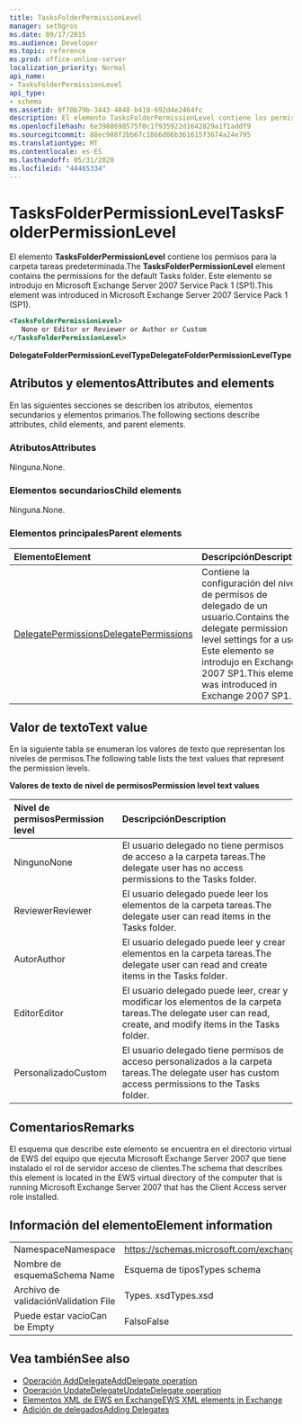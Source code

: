 ```yaml
---
title: TasksFolderPermissionLevel
manager: sethgros
ms.date: 09/17/2015
ms.audience: Developer
ms.topic: reference
ms.prod: office-online-server
localization_priority: Normal
api_name:
- TasksFolderPermissionLevel
api_type:
- schema
ms.assetid: 0f70b79b-3443-4048-b410-692d4e2464fc
description: El elemento TasksFolderPermissionLevel contiene los permisos para la carpeta tareas predeterminada. Este elemento se introdujo en Microsoft Exchange Server 2007 Service Pack 1 (SP1).
ms.openlocfilehash: 6e3988698575f0c1f935922d1642829a1f1addf9
ms.sourcegitcommit: 88ec988f2bb67c1866d06b361615f3674a24e795
ms.translationtype: MT
ms.contentlocale: es-ES
ms.lasthandoff: 05/31/2020
ms.locfileid: "44465334"
---
```

# <a name="tasksfolderpermissionlevel"></a><span data-ttu-id="51102-104">TasksFolderPermissionLevel</span><span class="sxs-lookup"><span data-stu-id="51102-104">TasksFolderPermissionLevel</span></span>

<span data-ttu-id="51102-105">El elemento **TasksFolderPermissionLevel** contiene los permisos para la carpeta tareas predeterminada.</span><span class="sxs-lookup"><span data-stu-id="51102-105">The **TasksFolderPermissionLevel** element contains the permissions for the default Tasks folder.</span></span> <span data-ttu-id="51102-106">Este elemento se introdujo en Microsoft Exchange Server 2007 Service Pack 1 (SP1).</span><span class="sxs-lookup"><span data-stu-id="51102-106">This element was introduced in Microsoft Exchange Server 2007 Service Pack 1 (SP1).</span></span> 
  
```xml
<TasksFolderPermissionLevel>
   None or Editor or Reviewer or Author or Custom
</TasksFolderPermissionLevel>
```

<span data-ttu-id="51102-107">**DelegateFolderPermissionLevelType**</span><span class="sxs-lookup"><span data-stu-id="51102-107">**DelegateFolderPermissionLevelType**</span></span>

## <a name="attributes-and-elements"></a><span data-ttu-id="51102-108">Atributos y elementos</span><span class="sxs-lookup"><span data-stu-id="51102-108">Attributes and elements</span></span>

<span data-ttu-id="51102-109">En las siguientes secciones se describen los atributos, elementos secundarios y elementos primarios.</span><span class="sxs-lookup"><span data-stu-id="51102-109">The following sections describe attributes, child elements, and parent elements.</span></span>
  
### <a name="attributes"></a><span data-ttu-id="51102-110">Atributos</span><span class="sxs-lookup"><span data-stu-id="51102-110">Attributes</span></span>

<span data-ttu-id="51102-111">Ninguna.</span><span class="sxs-lookup"><span data-stu-id="51102-111">None.</span></span>
  
### <a name="child-elements"></a><span data-ttu-id="51102-112">Elementos secundarios</span><span class="sxs-lookup"><span data-stu-id="51102-112">Child elements</span></span>

<span data-ttu-id="51102-113">Ninguna.</span><span class="sxs-lookup"><span data-stu-id="51102-113">None.</span></span>
  
### <a name="parent-elements"></a><span data-ttu-id="51102-114">Elementos principales</span><span class="sxs-lookup"><span data-stu-id="51102-114">Parent elements</span></span>

|<span data-ttu-id="51102-115">**Elemento**</span><span class="sxs-lookup"><span data-stu-id="51102-115">**Element**</span></span>|<span data-ttu-id="51102-116">**Descripción**</span><span class="sxs-lookup"><span data-stu-id="51102-116">**Description**</span></span>|
|:-----|:-----|
|[<span data-ttu-id="51102-117">DelegatePermissions</span><span class="sxs-lookup"><span data-stu-id="51102-117">DelegatePermissions</span></span>](delegatepermissions.md) <br/> |<span data-ttu-id="51102-118">Contiene la configuración del nivel de permisos de delegado de un usuario.</span><span class="sxs-lookup"><span data-stu-id="51102-118">Contains the delegate permission level settings for a user.</span></span> <span data-ttu-id="51102-119">Este elemento se introdujo en Exchange 2007 SP1.</span><span class="sxs-lookup"><span data-stu-id="51102-119">This element was introduced in Exchange 2007 SP1.</span></span>  <br/> |
   
## <a name="text-value"></a><span data-ttu-id="51102-120">Valor de texto</span><span class="sxs-lookup"><span data-stu-id="51102-120">Text value</span></span>

<span data-ttu-id="51102-121">En la siguiente tabla se enumeran los valores de texto que representan los niveles de permisos.</span><span class="sxs-lookup"><span data-stu-id="51102-121">The following table lists the text values that represent the permission levels.</span></span>
  
<span data-ttu-id="51102-122">**Valores de texto de nivel de permisos**</span><span class="sxs-lookup"><span data-stu-id="51102-122">**Permission level text values**</span></span>

|<span data-ttu-id="51102-123">**Nivel de permisos**</span><span class="sxs-lookup"><span data-stu-id="51102-123">**Permission level**</span></span>|<span data-ttu-id="51102-124">**Descripción**</span><span class="sxs-lookup"><span data-stu-id="51102-124">**Description**</span></span>|
|:-----|:-----|
|<span data-ttu-id="51102-125">Ninguno</span><span class="sxs-lookup"><span data-stu-id="51102-125">None</span></span>  <br/> |<span data-ttu-id="51102-126">El usuario delegado no tiene permisos de acceso a la carpeta tareas.</span><span class="sxs-lookup"><span data-stu-id="51102-126">The delegate user has no access permissions to the Tasks folder.</span></span>  <br/> |
|<span data-ttu-id="51102-127">Reviewer</span><span class="sxs-lookup"><span data-stu-id="51102-127">Reviewer</span></span>  <br/> |<span data-ttu-id="51102-128">El usuario delegado puede leer los elementos de la carpeta tareas.</span><span class="sxs-lookup"><span data-stu-id="51102-128">The delegate user can read items in the Tasks folder.</span></span>  <br/> |
|<span data-ttu-id="51102-129">Autor</span><span class="sxs-lookup"><span data-stu-id="51102-129">Author</span></span>  <br/> |<span data-ttu-id="51102-130">El usuario delegado puede leer y crear elementos en la carpeta tareas.</span><span class="sxs-lookup"><span data-stu-id="51102-130">The delegate user can read and create items in the Tasks folder.</span></span>  <br/> |
|<span data-ttu-id="51102-131">Editor</span><span class="sxs-lookup"><span data-stu-id="51102-131">Editor</span></span>  <br/> |<span data-ttu-id="51102-132">El usuario delegado puede leer, crear y modificar los elementos de la carpeta tareas.</span><span class="sxs-lookup"><span data-stu-id="51102-132">The delegate user can read, create, and modify items in the Tasks folder.</span></span>  <br/> |
|<span data-ttu-id="51102-133">Personalizado</span><span class="sxs-lookup"><span data-stu-id="51102-133">Custom</span></span>  <br/> |<span data-ttu-id="51102-134">El usuario delegado tiene permisos de acceso personalizados a la carpeta tareas.</span><span class="sxs-lookup"><span data-stu-id="51102-134">The delegate user has custom access permissions to the Tasks folder.</span></span>  <br/> |
   
## <a name="remarks"></a><span data-ttu-id="51102-135">Comentarios</span><span class="sxs-lookup"><span data-stu-id="51102-135">Remarks</span></span>

<span data-ttu-id="51102-136">El esquema que describe este elemento se encuentra en el directorio virtual de EWS del equipo que ejecuta Microsoft Exchange Server 2007 que tiene instalado el rol de servidor acceso de clientes.</span><span class="sxs-lookup"><span data-stu-id="51102-136">The schema that describes this element is located in the EWS virtual directory of the computer that is running Microsoft Exchange Server 2007 that has the Client Access server role installed.</span></span>
  
## <a name="element-information"></a><span data-ttu-id="51102-137">Información del elemento</span><span class="sxs-lookup"><span data-stu-id="51102-137">Element information</span></span>

|||
|:-----|:-----|
|<span data-ttu-id="51102-138">Namespace</span><span class="sxs-lookup"><span data-stu-id="51102-138">Namespace</span></span>  <br/> |https://schemas.microsoft.com/exchange/services/2006/types  <br/> |
|<span data-ttu-id="51102-139">Nombre de esquema</span><span class="sxs-lookup"><span data-stu-id="51102-139">Schema Name</span></span>  <br/> |<span data-ttu-id="51102-140">Esquema de tipos</span><span class="sxs-lookup"><span data-stu-id="51102-140">Types schema</span></span>  <br/> |
|<span data-ttu-id="51102-141">Archivo de validación</span><span class="sxs-lookup"><span data-stu-id="51102-141">Validation File</span></span>  <br/> |<span data-ttu-id="51102-142">Types. xsd</span><span class="sxs-lookup"><span data-stu-id="51102-142">Types.xsd</span></span>  <br/> |
|<span data-ttu-id="51102-143">Puede estar vacío</span><span class="sxs-lookup"><span data-stu-id="51102-143">Can be Empty</span></span>  <br/> |<span data-ttu-id="51102-144">Falso</span><span class="sxs-lookup"><span data-stu-id="51102-144">False</span></span>  <br/> |
   
## <a name="see-also"></a><span data-ttu-id="51102-145">Vea también</span><span class="sxs-lookup"><span data-stu-id="51102-145">See also</span></span>

- [<span data-ttu-id="51102-146">Operación AddDelegate</span><span class="sxs-lookup"><span data-stu-id="51102-146">AddDelegate operation</span></span>](adddelegate-operation.md)
- [<span data-ttu-id="51102-147">Operación UpdateDelegate</span><span class="sxs-lookup"><span data-stu-id="51102-147">UpdateDelegate operation</span></span>](updatedelegate-operation.md)
- [<span data-ttu-id="51102-148">Elementos XML de EWS en Exchange</span><span class="sxs-lookup"><span data-stu-id="51102-148">EWS XML elements in Exchange</span></span>](ews-xml-elements-in-exchange.md)
- [<span data-ttu-id="51102-149">Adición de delegados</span><span class="sxs-lookup"><span data-stu-id="51102-149">Adding Delegates</span></span>](https://msdn.microsoft.com/library/3a744150-66a3-4a13-9433-793603ba5038%28Office.15%29.aspx)

